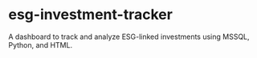 # esg-investment-tracker
A dashboard to track and analyze ESG-linked investments using MSSQL, Python, and HTML.
